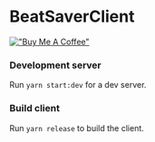 # BeatSaverClient
[!["Buy Me A Coffee"](https://www.buymeacoffee.com/assets/img/custom_images/orange_img.png)](https://ko-fi.com/dotmortis)

### Development server

Run `yarn start:dev` for a dev server.

### Build client

Run `yarn release` to build the client.
